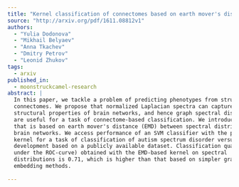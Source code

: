 ```yaml
---
title: "Kernel classification of connectomes based on earth mover's distance   between graph spectra"
source: "http://arxiv.org/pdf/1611.08812v1"
authors:
  - "Yulia Dodonova"
  - "Mikhail Belyaev"
  - "Anna Tkachev"
  - "Dmitry Petrov"
  - "Leonid Zhukov"
tags:
  - arxiv
published_in:
  - moonstruckcamel-research
abstract: |
  In this paper, we tackle a problem of predicting phenotypes from structural
  connectomes. We propose that normalized Laplacian spectra can capture
  structural properties of brain networks, and hence graph spectral distributions
  are useful for a task of connectome-based classification. We introduce a kernel
  that is based on earth mover's distance (EMD) between spectral distributions of
  brain networks. We access performance of an SVM classifier with the proposed
  kernel for a task of classification of autism spectrum disorder versus typical
  development based on a publicly available dataset. Classification quality (area
  under the ROC-curve) obtained with the EMD-based kernel on spectral
  distributions is 0.71, which is higher than that based on simpler graph
  embedding methods.
  
---
```


